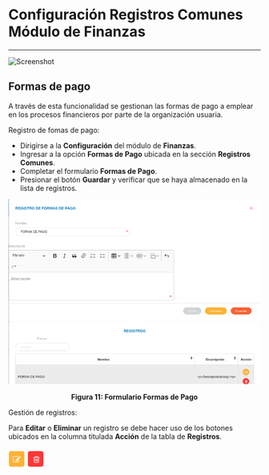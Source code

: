 # Configuración Registros Comunes Módulo de Finanzas
****************************************************

![Screenshot](../img/logokavac.png#imagen)

## Formas de pago

A través de esta funcionalidad se gestionan las formas de pago a emplear en los procesos financieros por parte de la organización usuaria.   

Registro de fomas de pago: 

- Dirigirse a la **Configuración** del módulo de **Finanzas**.
- Ingresar a la opción **Formas de Pago** ubicada en la sección **Registros Comunes**.
- Completar el formulario **Formas de Pago**.   
- Presionar el botón **Guardar** y verificar que se haya almacenado en la lista de registros. 

![Screenshot](../img/figure_11.png)<div style="text-align: center;font-weight: bold">Figura 11: Formulario Formas de Pago</div>
    
Gestión de registros: 

Para **Editar** o **Eliminar** un registro se debe hacer uso de los botones ubicados en la columna titulada **Acción** de la tabla de **Registros**.

![Screenshot](../img/manage_1.png#imagen)